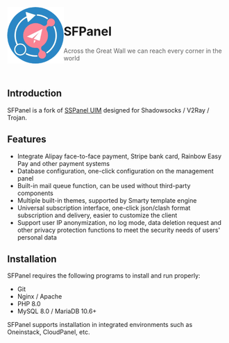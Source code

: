 <img src="https://raw.githubusercontent.com/MehdiKarimi1998/SFPanel/dev/public/images/uim-logo-round.png" alt="logo" width="130" height="130" align="left" />

<h1>SFPanel</h1>

> Across the Great Wall we can reach every corner in the world

<br/>

## Introduction

SFPanel is a fork of [SSPanel UIM](https://github.com/Anankke/SSPanel-Uim) designed for Shadowsocks / V2Ray / Trojan.

## Features

- Integrate Alipay face-to-face payment, Stripe bank card, Rainbow Easy Pay and other payment systems
- Database configuration, one-click configuration on the management panel
- Built-in mail queue function, can be used without third-party components
- Multiple built-in themes, supported by Smarty template engine
- Universal subscription interface, one-click json/clash format subscription and delivery, easier to customize the client
- Support user IP anonymization, no log mode, data deletion request and other privacy protection functions to meet the security needs of users' personal data

## Installation

SFPanel requires the following programs to install and run properly:

- Git
- Nginx / Apache
- PHP 8.0
- MySQL 8.0 / MariaDB 10.6+

SFPanel supports installation in integrated environments such as Oneinstack, CloudPanel, etc.
